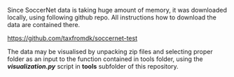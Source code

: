 Since SoccerNet data is taking huge amount of memory, it was downloaded locally, using following github repo. 
All instructions how to download the data are contained there.

https://github.com/taxfromdk/soccernet-test

The data may be visualised by unpacking zip files and selecting proper folder as an input to the function contained in tools folder, using the ***visualization.py*** script in __tools__ subfolder of this repository.

